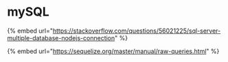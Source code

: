 # mySQL

{% embed url="https://stackoverflow.com/questions/56021225/sql-server-multiple-database-nodejs-connection" %}

{% embed url="https://sequelize.org/master/manual/raw-queries.html" %}
